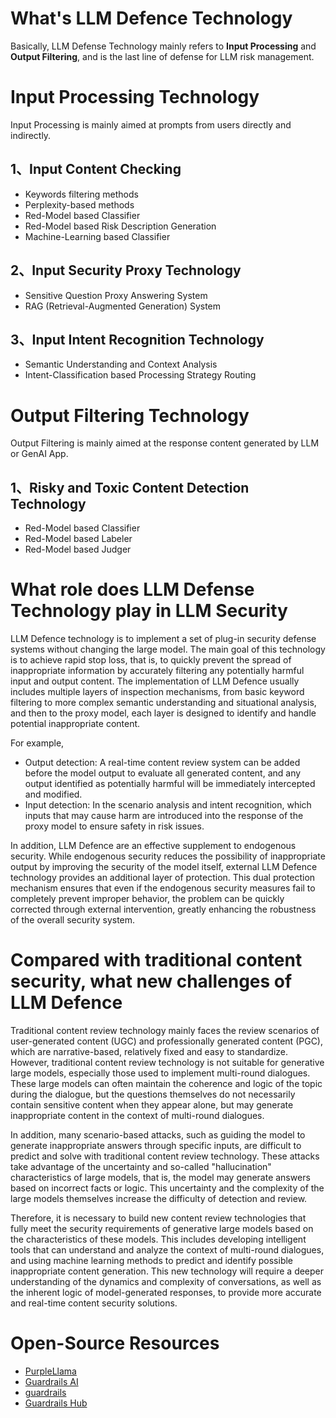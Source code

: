 # What's LLM Defence Technology
Basically, LLM Defense Technology mainly refers to **Input Processing** and **Output Filtering**, and is the last line of defense for LLM risk management.

# Input Processing Technology
Input Processing is mainly aimed at prompts from users directly and indirectly.
## 1、Input Content Checking
* Keywords filtering methods
* Perplexity-based methods
* Red-Model based Classifier
* Red-Model based Risk Description Generation
* Machine-Learning based Classifier

## 2、Input Security Proxy Technology
* Sensitive Question Proxy Answering System
* RAG (Retrieval-Augmented Generation) System

## 3、Input Intent Recognition Technology
* Semantic Understanding and Context Analysis
* Intent-Classification based Processing Strategy Routing



# Output Filtering Technology
Output Filtering is mainly aimed at the response content generated by LLM or GenAI App.
## 1、Risky and Toxic Content Detection Technology
* Red-Model based Classifier
* Red-Model based Labeler
* Red-Model based Judger



# What role does LLM Defense Technology play in LLM Security
LLM Defence technology is to implement a set of plug-in security defense systems without changing the large model. The main goal of this technology is to achieve rapid stop loss, that is, to quickly prevent the spread of inappropriate information by accurately filtering any potentially harmful input and output content. The implementation of LLM Defence usually includes multiple layers of inspection mechanisms, from basic keyword filtering to more complex semantic understanding and situational analysis, and then to the proxy model, each layer is designed to identify and handle potential inappropriate content.

For example,
* Output detection: A real-time content review system can be added before the model output to evaluate all generated content, and any output identified as potentially harmful will be immediately intercepted and modified.
* Input detection: In the scenario analysis and intent recognition, which inputs that may cause harm are introduced into the response of the proxy model to ensure safety in risk issues.

In addition, LLM Defence are an effective supplement to endogenous security. While endogenous security reduces the possibility of inappropriate output by improving the security of the model itself, external LLM Defence technology provides an additional layer of protection. This dual protection mechanism ensures that even if the endogenous security measures fail to completely prevent improper behavior, the problem can be quickly corrected through external intervention, greatly enhancing the robustness of the overall security system.



# Compared with traditional content security, what new challenges of LLM Defence
Traditional content review technology mainly faces the review scenarios of user-generated content (UGC) and professionally generated content (PGC), which are narrative-based, relatively fixed and easy to standardize. However, traditional content review technology is not suitable for generative large models, especially those used to implement multi-round dialogues. These large models can often maintain the coherence and logic of the topic during the dialogue, but the questions themselves do not necessarily contain sensitive content when they appear alone, but may generate inappropriate content in the context of multi-round dialogues.

In addition, many scenario-based attacks, such as guiding the model to generate inappropriate answers through specific inputs, are difficult to predict and solve with traditional content review technology. These attacks take advantage of the uncertainty and so-called "hallucination" characteristics of large models, that is, the model may generate answers based on incorrect facts or logic. This uncertainty and the complexity of the large models themselves increase the difficulty of detection and review.

Therefore, it is necessary to build new content review technologies that fully meet the security requirements of generative large models based on the characteristics of these models. This includes developing intelligent tools that can understand and analyze the context of multi-round dialogues, and using machine learning methods to predict and identify possible inappropriate content generation. This new technology will require a deeper understanding of the dynamics and complexity of conversations, as well as the inherent logic of model-generated responses, to provide more accurate and real-time content security solutions.



# Open-Source Resources
* [PurpleLlama](https://github.com/meta-llama/PurpleLlama/tree/main)
* [Guardrails AI](https://www.guardrailsai.com/)
* [guardrails](https://github.com/guardrails-ai/guardrails)
* [Guardrails Hub](https://www.guardrailsai.com/docs/concepts/hub)

